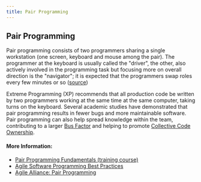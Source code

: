 ```yaml
---
title: Pair Programming
---
```

## Pair Programming

Pair programming consists of two programmers sharing a single workstation (one screen, keyboard and mouse among the pair). The programmer at the keyboard is usually called the "driver", the other, also actively involved in the programming task but focusing more on overall direction is the "navigator"; it is expected that the programmers swap roles every few minutes or so (<a href='https://www.agilealliance.org/glossary/pairing/' target='_blank' rel='nofollow'>source</a>)

Extreme Programming (XP) recommends that all production code be written by two programmers working at the same time at the same computer, taking turns on the keyboard. Several academic studies have demonstrated that pair programming results in fewer bugs and more maintainable software. Pair programming can also help spread knowledge within the team, contributing to a larger <a href='http://deviq.com/bus-factor/' target='_blank' rel='nofollow'>Bus Factor</a> and helping to promote <a href='http://deviq.com/collective-code-ownership/' target='_blank' rel='nofollow'>Collective Code Ownership</a>.

#### More Information:

- <a href='http://bit.ly/PS-PairProgramming' target='_blank' rel='nofollow'>Pair Programming Fundamentals (training course)</a>
- <a href='https://www.versionone.com/agile-101/agile-software-programming-best-practices/pair-programming/' target='_blank' rel='nofollow'>Agile Software Programming Best Practices</a>
- <a href='https://www.agilealliance.org/glossary/pairing/' target='_blank' rel='nofollow'>Agile Alliance: Pair Programming</a>

